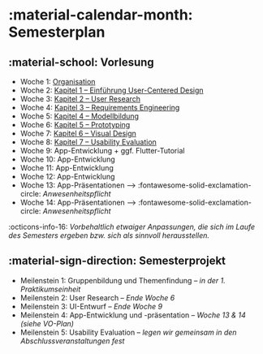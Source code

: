 # :material-calendar-month: Semesterplan

## :material-school: Vorlesung

- Woche 1: [Organisation](0_organisation.md)
- Woche 2: [Kapitel 1 – Einführung User-Centered Design](1_user-centered_design.md)
- Woche 3: [Kapitel 2 – User Research](2_user_research.md)
- Woche 4: [Kapitel 3 – Requirements Engineering](3_requirements_engineering.md)
- Woche 5: [Kapitel 4 – Modellbildung](4_models.md)
- Woche 6: [Kapitel 5 – Prototyping](5_prototyping.md)
- Woche 7: [Kapitel 6 – Visual Design](6_visual_design.md)
- Woche 8: [Kapitel 7 – Usability Evaluation](7_usability.md)
- Woche 9: App-Entwicklung + ggf. Flutter-Tutorial
- Woche 10: App-Entwicklung
- Woche 11: App-Entwicklung
- Woche 12: App-Entwicklung
- Woche 13: App-Präsentationen --> :fontawesome-solid-exclamation-circle: *Anwesenheitspflicht*
- Woche 14: App-Präsentationen --> :fontawesome-solid-exclamation-circle: *Anwesenheitspflicht*

:octicons-info-16: _Vorbehaltlich etwaiger Anpassungen, die sich im Laufe des Semesters ergeben bzw. sich als sinnvoll herausstellen._


## :material-sign-direction: Semesterprojekt

- Meilenstein 1: Gruppenbildung und Themenfindung – _in der 1. Praktikumseinheit_
- Meilenstein 2: User Research – _Ende Woche 6_
- Meilenstein 3: UI-Entwurf – _Ende Woche 9_
- Meilenstein 4: App-Entwicklung und -präsentation – _Woche 13 & 14 (siehe VO-Plan)_
- Meilenstein 5: Usability Evaluation – *legen wir gemeinsam in den Abschlussveranstaltungen fest*
